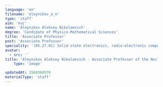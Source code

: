 ```yaml
---
language: 'en'
filename: 'aleynikov_a_n'
type: 'staff'
aim: 'nuc'
name: 'Aleynikov Aleksey Nikolaevich'
degree: 'Candidate of Physico-Mathematical Sciences'
title: 'Associate Professor'
post: 'Associate Professor'
speciality: '(05.27.01) Solid-state electronics, radio-electronic components, micro-and nanoelectronics based on quantum effects'
avatar:
  - src: ''
title: 'Aleynikov Aleksey Nikolaevich - Associate Professor of the Nuclear physics Department'
    type: 'image'

updatedAt: 1568360578
materialType: 'staff'
---
```


